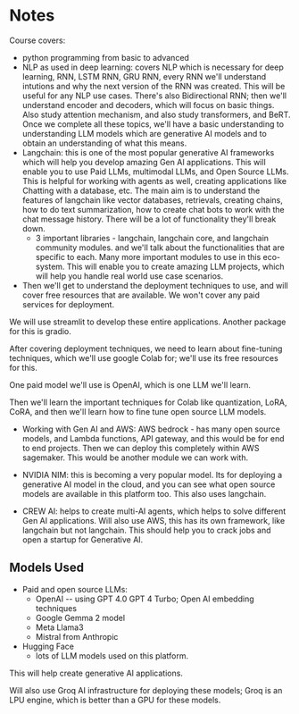 # Notes

Course covers:

- python programming from basic to advanced
- NLP as used in deep learning: covers NLP which is necessary for deep learning, RNN, LSTM RNN, GRU RNN, every RNN we'll understand intutions and why the next version of the RNN was created. This will be useful for any NLP use cases. There's also Bidirectional RNN; then we'll understand encoder and decoders, which will focus on basic things. Also study attention mechanism, and also study transformers, and BeRT. Once we complete all these topics, we'll have a basic understanding to understanding LLM models which are generative AI models and to obtain an understanding of what this means.
- Langchain: this is one of the most popular generative AI frameworks which will help you develop amazing Gen AI applications. This will enable you to use Paid LLMs, multimodal LLMs, and Open Source LLMs. This is helpful for working with agents as well, creating applications like Chatting with a database, etc. The main aim is to understand the features of langchain like vector databases, retrievals, creating chains, how to do text summarization, how to create chat bots to work with the chat message history. There will be a lot of functionality they'll break down.
  - 3 important libraries - langchain, langchain core, and langchain community modules. and we'll talk about the functionalities that are specific to each. Many more important modules to use in this eco-system. This will enable you to create amazing LLM projects, which will help you handle real world use case scenarios.
- Then we'll get to understand the deployment techniques to use, and will cover free resources that are available. We won't cover any paid services for deployment.

We will use streamlit to develop these entire applications. Another package for this is gradio.

After covering deployment techniques, we need to learn about fine-tuning techniques, which we'll use google Colab for; we'll use its free resources for this.

One paid model we'll use is OpenAI, which is one LLM we'll learn.

Then we'll learn the important techniques for Colab like quantization, LoRA, CoRA, and then we'll learn how to fine tune open source LLM models.

- Working with Gen AI and AWS: AWS bedrock - has many open source models, and Lambda functions, API gateway, and this would be for end to end projects. Then we can deploy this completely within AWS sagemaker. This would be another module we can work with.

- NVIDIA NIM: this is becoming a very popular model. Its for deploying a generative AI model in the cloud, and you can see what open source models are available in this platform too. This also uses langchain.

- CREW AI: helps to create multi-AI agents, which helps to solve different Gen AI applications. Will also use AWS, this has its own framework, like langchain but not langchain. This should help you to crack jobs and open a startup for Generative AI.

## Models Used

- Paid and open source LLMs:
  - OpenAI -- using GPT 4.0 GPT 4 Turbo; Open AI embedding techniques
  - Google Gemma 2 model
  - Meta Llama3
  - Mistral from Anthropic
- Hugging Face
  - lots of LLM models used on this platform.

This will help create generative AI applications.

Will also use Groq AI infrastructure for deploying these models; Groq is an LPU engine, which is better than a GPU for these models.


